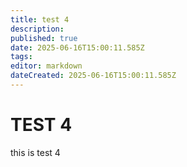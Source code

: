 ```yaml
---
title: test 4
description: 
published: true
date: 2025-06-16T15:00:11.585Z
tags: 
editor: markdown
dateCreated: 2025-06-16T15:00:11.585Z
---
```


# TEST 4
this is test 4
